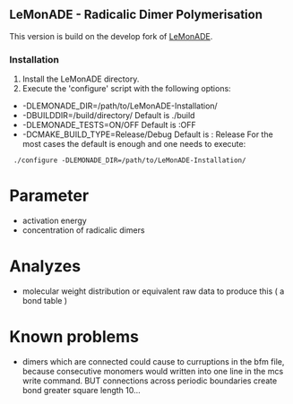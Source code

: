 ## LeMonADE - Radicalic Dimer Polymerisation 

This version is build on the develop fork of [LeMonADE](https://github.com/tonimueller).

### Installation ###
1. Install the LeMonADE directory.
2. Execute the 'configure' script with the following options:
 *  -DLEMONADE_DIR=/path/to/LeMonADE-Installation/
 *  -DBUILDDIR=/build/directory/  Default is ./build
 *  -DLEMONADE_TESTS=ON/OFF Default is :OFF
 *  -DCMAKE_BUILD_TYPE=Release/Debug Default is : Release
 For the most cases the default is enough and one needs to execute:
```shell
 ./configure -DLEMONADE_DIR=/path/to/LeMonADE-Installation/
```
# Parameter
* activation energy 
* concentration of radicalic dimers 

# Analyzes 
* molecular weight distribution or equivalent raw data to produce this ( a bond table ) 

# Known problems 
* dimers which are connected could cause to curruptions in the bfm file, because consecutive 
monomers would written into one line in the mcs write command. BUT connections across periodic 
boundaries create bond greater square length 10...

